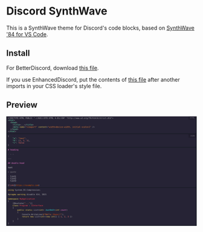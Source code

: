 # Discord SynthWave

This is a SynthWave theme for Discord's code blocks, based on [SynthWave '84 for VS Code](https://github.com/robb0wen/synthwave-vscode).

## Install

For BetterDiscord, download <a href="https://raw.githack.com/hikiko4ern/discord-synthwave/master/loader/SynthWaveCode.theme.css" target="_blank">this file</a>.

If you use EnhancedDiscord, put the contents of <a href="https://raw.githack.com/hikiko4ern/discord-synthwave/master/loader/EnhancedDiscord.css" target="_blank">this file</a> after another imports in your CSS loader's style file.

## Preview

![SynthWave Preview](preview.png)
